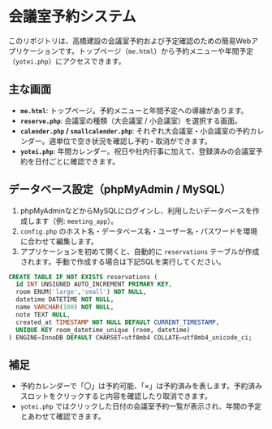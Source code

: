 # 会議室予約システム

このリポジトリは、高橋建設の会議室予約および予定確認のための簡易Webアプリケーションです。トップページ（`me.html`）から予約メニューや年間予定（`yotei.php`）にアクセスできます。

## 主な画面
- **`me.html`**: トップページ。予約メニューと年間予定への導線があります。
- **`reserve.php`**: 会議室の種類（大会議室 / 小会議室）を選択する画面。
- **`calender.php` / `smallcalender.php`**: それぞれ大会議室・小会議室の予約カレンダー。週単位で空き状況を確認し予約・取消ができます。
- **`yotei.php`**: 年間カレンダー。祝日や社内行事に加えて、登録済みの会議室予約を日付ごとに確認できます。

## データベース設定（phpMyAdmin / MySQL）
1. phpMyAdminなどからMySQLにログインし、利用したいデータベースを作成します（例: `meeting_app`）。
2. `config.php` のホスト名・データベース名・ユーザー名・パスワードを環境に合わせて編集します。
3. アプリケーションを初めて開くと、自動的に `reservations` テーブルが作成されます。手動で作成する場合は下記SQLを実行してください。

```sql
CREATE TABLE IF NOT EXISTS reservations (
  id INT UNSIGNED AUTO_INCREMENT PRIMARY KEY,
  room ENUM('large','small') NOT NULL,
  datetime DATETIME NOT NULL,
  name VARCHAR(100) NOT NULL,
  note TEXT NULL,
  created_at TIMESTAMP NOT NULL DEFAULT CURRENT_TIMESTAMP,
  UNIQUE KEY room_datetime_unique (room, datetime)
) ENGINE=InnoDB DEFAULT CHARSET=utf8mb4 COLLATE=utf8mb4_unicode_ci;
```

## 補足
- 予約カレンダーで「〇」は予約可能、「×」は予約済みを表します。予約済みスロットをクリックすると内容を確認したり取消できます。
- `yotei.php` ではクリックした日付の会議室予約一覧が表示され、年間の予定とあわせて確認できます。
